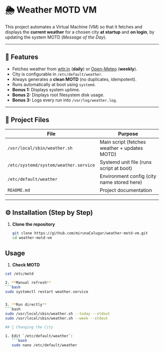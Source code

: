 # 🌦️ Weather MOTD VM

This project automates a Virtual Machine (VM) so that it fetches and displays the **current weather** for a chosen city **at startup** and **on login**, by updating the system MOTD (*Message of the Day*).

---

## 🎯 Features
- Fetches weather from [wttr.in](https://wttr.in) (**daily**) or [Open-Meteo](https://open-meteo.com) (**weekly**).
- City is configurable in `/etc/default/weather`.
- Always generates a **clean MOTD** (no duplicates, idempotent).
- Runs automatically at boot using `systemd`.
- **Bonus 1:** Displays system uptime.
- **Bonus 2:** Displays root filesystem disk usage.
- **Bonus 3:** Logs every run into `/var/log/weather.log`.

---

## 📂 Project Files

| File | Purpose |
|------|----------|
| `/usr/local/sbin/weather.sh` | Main script (fetches weather + updates MOTD) |
| `/etc/systemd/system/weather.service` | Systemd unit file (runs script at boot) |
| `/etc/default/weather` | Environment config (city name stored here) |
| `README.md` | Project documentation |

---

## ⚙️ Installation (Step by Step)

1. **Clone the repository**
   ```bash
   git clone https://github.com/mirunaCalugar/weather-motd-vm.git
   cd weather-motd-vm

##  Usage
1. **Check MOTD**
```bash
cat /etc/motd

2. **Manual refresh**
```bash
sudo systemctl restart weather.service


3. **Run directly**
```bash
sudo /usr/local/sbin/weather.sh --today --stdout
sudo /usr/local/sbin/weather.sh --week --stdout

## 🔄 Changing the City

1. Edit `/etc/default/weather`:
   ```bash
   sudo nano /etc/default/weather



